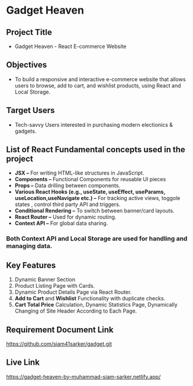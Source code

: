 # Gadget Heaven
## Project Title
* Gadget Heaven - React E-commerce Website
## Objectives
* To build a responsive and interactive e-commerce website that allows users to browse, add to cart, and wishlist products, using React and Local Storage.
## Target Users
* Tech-savvy Users interested in purchasing modern electionics & gadgets.
## List of React Fundamental concepts used in the project
* **JSX –** For writing HTML-like structures in JavaScript.
* **Components –** Functional Components for reusable UI pieces
* **Props –** Data drilling between components.
* **Various React Hooks (e.g., useState, useEffect, useParams, useLocation,useNavigate etc.) –** For tracking active views, toggole states , control third party API and triggers.
* **Conditional Rendering –** To switch between banner/card layouts.
* **React Router –** Used for dynamic routing.
* **Context API –** For global data sharing.
### Both Context API and Local Storage are used for handling and managing data.
## Key Features
1. Dynamic Banner Section
2. Product Listing Page with Cards.
3. Dynamic Product Details Page via React Router.
4. **Add to Cart** and **Wishlist** Functionality with duplicate checks.
5. **Cart Total Price** Calculation, Dynamic Statistics Page, Dynamically Changing of Site Header According to Each Page.
## Requirement Document Link
https://github.com/siam41sarker/gadget.git
## Live Link
https://gadget-heaven-by-muhammad-siam-sarker.netlify.app/



